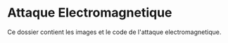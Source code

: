 # Attaque Electromagnetique


Ce dossier contient les images et le code de l'attaque electromagnetique.

